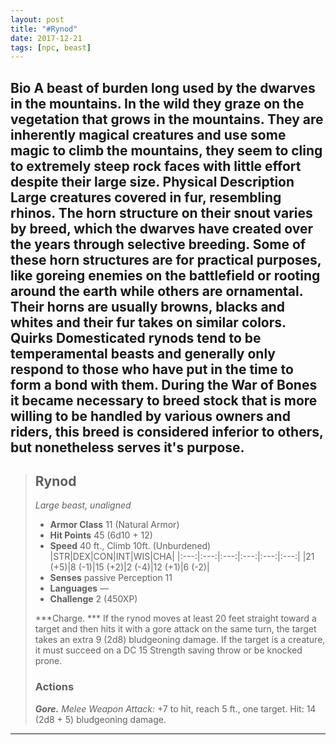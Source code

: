 ```yaml
---
layout: post
title: "#Rynod"
date: 2017-12-21
tags: [npc, beast]
---
```

**Bio** A beast of burden long used by the dwarves in the mountains. In the wild they graze on the vegetation that grows in the mountains. They are inherently magical creatures and use some magic to climb the mountains, they seem to cling to extremely steep rock faces with little effort despite their large size.
**Physical Description** Large creatures covered in fur, resembling rhinos. The horn structure on their snout varies by breed, which the dwarves have created over the years through selective breeding. Some of these horn structures are for practical purposes, like goreing enemies on the battlefield or rooting around the earth while others are ornamental. Their horns are usually browns, blacks and whites and their fur takes on similar colors.
**Quirks** Domesticated rynods tend to be temperamental beasts and generally only respond to those who have put in the time to form a bond with them. During the War of Bones it became necessary to breed stock that is more willing to be handled by various owners and riders, this breed is considered inferior to others, but nonetheless serves it's purpose.
---
> ## Rynod
>*Large beast, unaligned*
> - **Armor Class** 11 (Natural Armor)
> - **Hit Points** 45 (6d10 + 12)
> - **Speed** 40 ft., Climb 10ft. (Unburdened)
|STR|DEX|CON|INT|WIS|CHA|
|:---:|:---:|:---:|:---:|:---:|:---:|
|21 (+5)|8 (-1)|15 (+2)|2 (-4)|12 (+1)|6 (-2)|
> - **Senses** passive Perception 11
> - **Languages** —
> - **Challenge** 2 (450XP)
>
> ***Charge. *** If the rynod moves at least 20 feet straight toward a target and then hits it with a gore attack on the same turn, the target takes an extra 9 (2d8) bludgeoning damage. If the target is a creature, it must succeed on a DC 15 Strength saving throw or be knocked prone.
> ### Actions
> ***Gore.*** *Melee Weapon Attack:* +7 to hit, reach 5 ft., one target. Hit: 14 (2d8 + 5) bludgeoning damage.
---